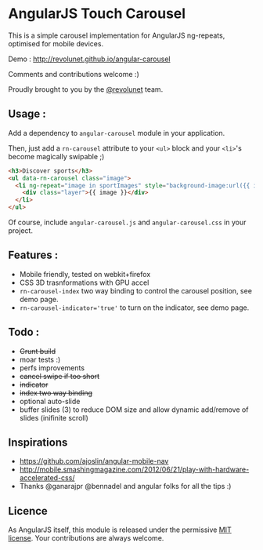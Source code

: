 # AngularJS Touch Carousel

This is a simple carousel implementation for AngularJS ng-repeats, optimised for mobile devices.

Demo : http://revolunet.github.io/angular-carousel

Comments and contributions welcome :)

Proudly brought to you by the [@revolunet](http://twitter.com/revolunet) team.

## Usage :

Add a dependency to `angular-carousel` module in your application.

Then, just add a `rn-carousel` attribute to your `<ul>` block and your `<li>`'s become magically swipable ;)

```html
<h3>Discover sports</h3>
<ul data-rn-carousel class="image">
  <li ng-repeat="image in sportImages" style="background-image:url({{ image }});">
    <div class="layer">{{ image }}</div>
  </li>
</ul>
```

Of course, include `angular-carousel.js` and `angular-carousel.css` in your project.

## Features :

 - Mobile friendly, tested on webkit+firefox
 - CSS 3D trasnformations with GPU accel
 - `rn-carousel-index` two way binding to control the carousel position, see demo page.
 - `rn-carousel-indicator='true'` to turn on the indicator, see demo page.

## Todo :
 - ~~Grunt build~~
 - moar tests :)
 - perfs improvements
 - ~~cancel swipe if too short~~
 - ~~indicator~~
 - ~~index two way binding~~
 - optional auto-slide
 - buffer slides (3) to reduce DOM size and allow dynamic add/remove of slides (inifinite scroll)

## Inspirations
 - https://github.com/ajoslin/angular-mobile-nav
 - http://mobile.smashingmagazine.com/2012/06/21/play-with-hardware-accelerated-css/
 - Thanks @ganarajpr @bennadel and angular folks for all the tips :)

## Licence
As AngularJS itself, this module is released under the permissive [MIT license](http://revolunet.mit-license.org). Your contributions are always welcome.
